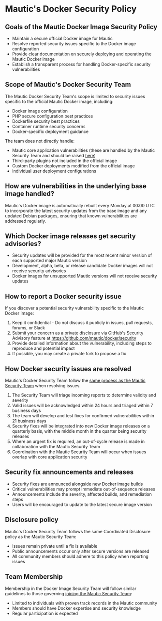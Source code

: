 # Mautic's Docker Security Policy

## Goals of the Mautic Docker Image Security Policy
- Maintain a secure official Docker image for Mautic
- Resolve reported security issues specific to the Docker image configuration
- Provide clear documentation on securely deploying and operating the Mautic Docker image
- Establish a transparent process for handling Docker-specific security vulnerabilities

## Scope of Mautic's Docker Security Team
The Mautic Docker Security Team's scope is limited to security issues specific to the official Mautic Docker image, including:

- Docker image configuration
- PHP secure configuration best practices
- Dockerfile security best practices
- Container runtime security concerns
- Docker-specific deployment guidance

The team does not directly handle:

- Mautic core application vulnerabilities (these are handled by the Mautic Security Team and should be raised [here](https://github.com/mautic/mautic/security/advisories/new))
- Third-party plugins not included in the official image
- Custom Docker deployments modified from the official image
- Individual user deployment configurations

## How are vulnerabilities in the underlying base image handled?
Mautic's Docker image is automatically rebuilt every Monday at 00:00 UTC to incorporate the latest security updates from the base image and any updated Debian packages, ensuring that known vulnerabilities are addressed regularly.

## Which Docker image releases get security advisories?

- Security updates will be provided for the most recent minor version of each supported major Mautic version
- Development, alpha, beta, or release candidate Docker images will not receive security advisories
- Docker images for unsupported Mautic versions will not receive security updates

## How to report a Docker security issue

If you discover a potential security vulnerability specific to the Mautic Docker image:

1. Keep it confidential - Do not discuss it publicly in issues, pull requests, forums, or Slack
2. Submit your concern as a private disclosure via GitHub's Security Advisory feature at https://github.com/mautic/docker/security
3. Provide detailed information about the vulnerability, including steps to reproduce and potential impact
4. If possible, you may create a private fork to propose a fix

## How Docker security issues are resolved

Mautic's Docker Security Team follow the [same process as the Mautic Security Team](https://mautic.org/security/how-security-issues-are-resolved/) when resolving issues.

1. The Security Team will triage incoming reports to determine validity and severity
2. Valid issues will be acknowledged within 24 hours and triaged within 7 business days
3. The team will develop and test fixes for confirmed vulnerabilities within 21 business days
4. Security fixes will be integrated into new Docker image releases on a quarterly basis, with the middle month in the quarter being security releases
5. Where an urgent fix is required, an out-of-cycle release is made in collaboration with the Mautic Security Team
6. Coordination with the Mautic Security Team will occur when issues overlap with core application security

## Security fix announcements and releases

- Security fixes are announced alongside new Docker image builds
- Critical vulnerabilities may prompt immediate out-of-sequence releases
- Announcements include the severity, affected builds, and remediation steps
- Users will be encouraged to update to the latest secure image version

## Disclosure policy

Mautic's Docker Security Team follows the same Coordinated Disclosure policy as the Mautic Security Team:

- Issues remain private until a fix is available
- Public announcements occur only after secure versions are released
- All community members should adhere to this policy when reporting issues

## Team Membership

Membership in the Docker Image Security Team will follow similar guidelines to those governing [joining the Mautic Security Team](https://mautic.org/security/how-to-join-the-security-team/):

- Limited to individuals with proven track records in the Mautic community
- Members should have Docker expertise and security knowledge
- Regular participation is expected